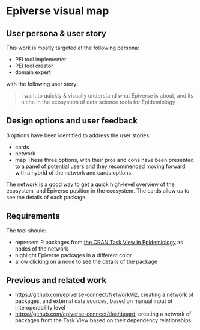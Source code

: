 # Epiverse visual map

## User persona & user story

This work is mostly targeted at the following persona:

- PEI tool implementer
- PEI tool creator
- domain expert

with the following user story:

> I want to quickly & visually understand what Epiverse is about, and its niche in the ecosystem of data science tools for Epidemiology

## Design options and user feedback

3 options have been identified to address the user stories:

- cards
- network
- map
These three options, with their pros and cons have been presented to a panel of potential users and they recommended moving forward with a hybrid of the network and cards options.

The network is a good way to get a quick high-level overview of the ecosystem, and Epiverse position in the ecosystem. The cards allow us to see the details of each package.

## Requirements

The tool should:

- represent R packages from [the CRAN Task View in Epidemiology](https://github.com/cran-task-views/Epidemiology) as nodes of the network
- highlight Epiverse packages in a different color
- allow clicking on a node to see the details of the package

## Previous and related work

- https://github.com/epiverse-connect/NetworkViz, creating a network of packages, and external data sources, based on manual input of interoperability level
- https://github.com/epiverse-connect/dashboard, creating a network of packages from the Task View based on their dependency relationships
